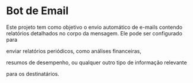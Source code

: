 <h1>Bot de Email</h1>

<p>Este projeto tem como objetivo o envio automático de e-mails contendo relatórios detalhados no corpo da mensagem. Ele pode ser configurado para</p>
<p>enviar relatórios periódicos, como análises financeiras,</p>
<p>resumos de desempenho, ou qualquer outro tipo de informação relevante</p>
<p>para os destinatários.</p>
